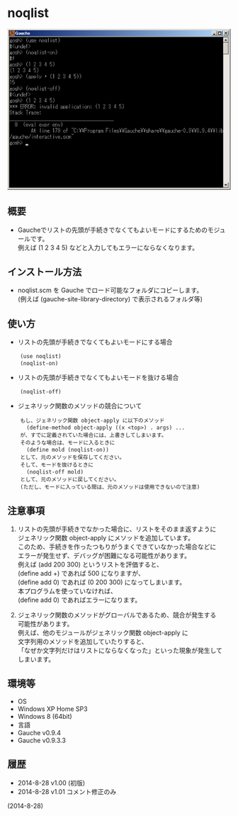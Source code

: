 # noqlist

![image](image.png)

## 概要
- Gaucheでリストの先頭が手続きでなくてもよいモードにするためのモジュールです。  
  例えば (1 2 3 4 5) などと入力してもエラーにならなくなります。


## インストール方法
- noqlist.scm を Gauche でロード可能なフォルダにコピーします。  
  (例えば (gauche-site-library-directory) で表示されるフォルダ等)


## 使い方
- リストの先頭が手続きでなくてもよいモードにする場合
```
    (use noqlist)
    (noqlist-on)
```

- リストの先頭が手続きでなくてもよいモードを抜ける場合
```
    (noqlist-off)
```

- ジェネリック関数のメソッドの競合について
```
    もし、ジェネリック関数 object-apply に以下のメソッド
      (define-method object-apply ((x <top>) . args) ...
    が、すでに定義されていた場合には、上書きしてしまいます。
    そのような場合は、モードに入るときに
      (define mold (noqlist-on))
    として、元のメソッドを保存してください。
    そして、モードを抜けるときに
      (noqlist-off mold)
    として、元のメソッドに戻してください。
    (ただし、モードに入っている間は、元のメソッドは使用できないので注意)
```


## 注意事項
1. リストの先頭が手続きでなかった場合に、リストをそのまま返すように  
   ジェネリック関数 object-apply にメソッドを追加しています。  
   このため、手続きを作ったつもりがうまくできていなかった場合などに  
   エラーが発生せず、デバッグが困難になる可能性があります。  
   例えば (add 200 300) というリストを評価すると、  
   (define add +) であれば 500 になりますが、  
   (define add 0) であれば (0 200 300) になってしまいます。  
   本プログラムを使っていなければ、  
   (define add 0) であればエラーになります。  

2. ジェネリック関数のメソッドがグローバルであるため、競合が発生する  
   可能性があります。  
   例えば、他のモジュールがジェネリック関数 object-apply に  
   文字列用のメソッドを追加していたりすると、  
   「なぜか文字列だけはリストにならなくなった」といった現象が発生して  
   しまいます。  


## 環境等
- OS
 - Windows XP Home SP3
 - Windows 8 (64bit)
- 言語
 - Gauche v0.9.4
 - Gauche v0.9.3.3  

## 履歴
- 2014-8-28 v1.00 (初版)
- 2014-8-28 v1.01 コメント修正のみ


(2014-8-28)
